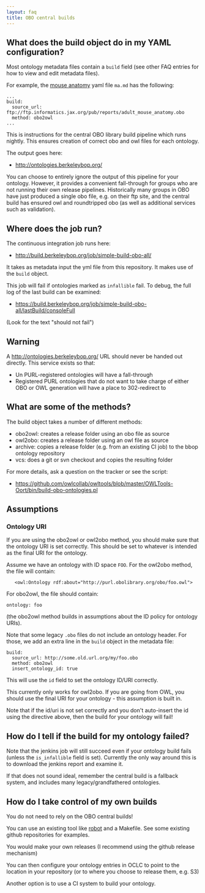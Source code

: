 ```yaml
---
layout: faq
title: OBO central builds
---
```


## What does the build object do in my YAML configuration?

Most ontology metadata files contain a `build` field (see other FAQ
entries for how to view and edit metadata files).

For example, the [mouse anatomy](/ontology/ma.html) yaml file `ma.md` has the following:

```
...
build:
  source_url: ftp://ftp.informatics.jax.org/pub/reports/adult_mouse_anatomy.obo
  method: obo2owl
...
```

This is instructions for the central OBO library build pipeline which
runs nightly. This ensures creation of correct obo and owl files for
each ontology.

The output goes here:

 * http://ontologies.berkeleybop.org/

You can choose to entirely ignore the output of this pipeline for your
ontology. However, it provides a convenient fall-through for groups
who are not running their own release pipelines. Historically many
groups in OBO have just produced a single obo file, e.g. on their ftp
site, and the central build has ensured owl and roundtripped obo (as
well as additional services such as validation).

## Where does the job run?

The continuous integration job runs here:

 * http://build.berkeleybop.org/job/simple-build-obo-all/

It takes as metadata input the yml file from this repository. It makes
use of the `build` object.

This job will fail if ontologies marked as `infallible` fail. To debug, the full log of the last build can be examined:

 * https://build.berkeleybop.org/job/simple-build-obo-all/lastBuild/consoleFull

(Look for the text "should not fail")

## Warning

A  http://ontologies.berkeleybop.org/ URL should never be handed out directly. This service exists so that:

 * Un PURL-registered ontologies will have a fall-through
 * Registered PURL ontologies that do not want to take charge of either OBO or OWL generation will have a place to 302-redirect to

## What are some of the methods?

The build object takes a number of different methods:

 * obo2owl: creates a release folder using an obo file as source
 * owl2obo: creates a release folder using an owl file as source
 * archive: copies a release folder (e.g. from an existing CI job) to the bbop ontology repository
 * vcs: does a git or svn checkout and copies the resulting folder

For more details, ask a question on the tracker or see the script: 

 * https://github.com/owlcollab/owltools/blob/master/OWLTools-Oort/bin/build-obo-ontologies.pl

## Assumptions

### Ontology URI

If you are using the obo2owl or owl2obo method, you should make sure
that the ontology URI is set correctly. This should be set to whatever
is intended as the final URI for the ontology.

Assume we have an ontology with ID space `FOO`. For the owl2obo method, the file will contain:

```
   <owl:Ontology rdf:about="http://purl.obolibrary.org/obo/foo.owl">
```

For obo2owl, the file should contain:

```
ontology: foo
```

(the obo2owl method builds in assumptions about the ID policy for ontology URIs).

Note that some legacy `.obo` files do not include an ontology
header. For those, we add an extra line in the `build` object in the
metadata file:

```
build:
  source_url: http://some.old.url.org/my/foo.obo
  method: obo2owl
  insert_ontology_id: true
```

This will use the `id` field to set the ontology ID/URI correctly.

This currently only works for owl2obo. If you are going from OWL, you
should use the final URI for your ontology - this assumption is built in.

Note that if the id/uri is not set correctly and you don't auto-insert
the id using the directive above, then the build for your ontology will fail!

## How do I tell if the build for my ontology failed?

Note that the jenkins job will still succeed even if your ontology
build fails (unless the `is_infallible` field is set). Currently the
only way around this is to download the jenkins report and examine it.

If that does not sound ideal, remember the central build is a fallback
system, and includes many legacy/grandfathered ontologies.

## How do I take control of my own builds

You do not need to rely on the OBO central builds!

You can use an existing tool like
[robot](https://github.com/ontodev/robot/) and a Makefile. See some
existing github repositories for examples.

You would make your own releases (I recommend using the github release mechanism)

You can then configure your ontology entries in OCLC to point to the
location in your repository (or to where you choose to release them, e.g. S3)

Another option is to use a CI system to build your ontology.
